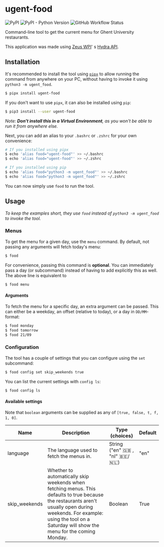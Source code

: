 # ugent-food

![PyPI](https://img.shields.io/pypi/v/ugent_food)
![PyPI - Python Version](https://img.shields.io/pypi/pyversions/ugent_food)
![GitHub Workflow Status](https://img.shields.io/github/workflow/status/stijndcl/ugent-food/Python)

Command-line tool to get the current menu for Ghent University restaurants.

This application was made using [Zeus WPI](https://github.com/ZeusWPI)'
s [Hydra API](https://github.com/ZeusWPI/hydra/blob/master/api-resto-02.md).

## Installation

It's recommended to install the tool using [``pipx``](https://pypa.github.io/pipx/#install-pipx) to allow running the command from anywhere on your PC, without having to invoke it using `python3 -m ugent_food`.

```sh
$ pipx install ugent-food
```

If you don't want to use `pipx`, it can also be installed using `pip`:

```sh
$ pip3 install --user ugent-food
```

_Note: **Don't install this in a Virtual Environment**, as you won't be able to run it from anywhere else._

Next, you can add an alias to your `.bashrc` or `.zshrc` for your own convenience:

```sh
# If you installed using pipx
$ echo 'alias food="ugent-food"' >> ~/.bashrc
$ echo 'alias food="ugent-food"' >> ~/.zshrc

# If you installed using pip
$ echo 'alias food="python3 -m ugent_food"' >> ~/.bashrc
$ echo 'alias food="python3 -m ugent_food"' >> ~/.zshrc
```

You can now simply use `food` to run the tool.

## Usage

_To keep the examples short, they use `food` instead of `python3 -m ugent_food` to invoke the tool._

### Menus

To get the menu for a given day, use the ``menu`` command. By default, not passing any arguments will fetch today's
menu:

```sh
$ food
```

For convenience, passing this command is **optional**. You can immediately pass a day (or subcommand) instead of having
to add explicitly this as well. The above line is equivalent to

```sh
$ food menu
```

#### Arguments

To fetch the menu for a specific day, an extra argument can be passed. This can either be a weekday, an offset (relative
to today), or a day in `DD/MM`-format:

```sh
$ food monday
$ food tomorrow
$ food 21/09
```

### Configuration

The tool has a couple of settings that you can configure using the `set` subcommand:

```sh
$ food config set skip_weekends true
```

You can list the current settings with `config ls`:

```sh
$ food config ls
```

#### Available settings

Note that `boolean` arguments can be supplied as any of `[true, false, t, f, 1, 0]`.

| Name          | Description                                                                                                                                                                                                                        | Type (choices)                      | Default |
|---------------|------------------------------------------------------------------------------------------------------------------------------------------------------------------------------------------------------------------------------------|-------------------------------------|---------|
| language      | The language used to fetch the menus in.                                                                                                                                                                                           | String ("en" 🇬🇧 , "nl" 🇧🇪/🇳🇱) | "en"    |
| skip_weekends | Whether to automatically skip weekends when fetching menus. This defaults to true because the restaurants aren't usually open during weekends. For example: using the tool on a Saturday will show the menu for the coming Monday. | Boolean                             | True    |